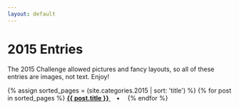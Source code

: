 ```yaml
---
layout: default
---
```

# 2015 Entries

The 2015 Challenge allowed pictures and fancy layouts, so all of these entries are images, not text. Enjoy!

<p>
{% assign sorted_pages = (site.categories.2015 | sort: 'title') %}
  {% for post in sorted_pages %}
      <strong><a href="{{ post.url }}">
        {{ post.title }}
      </a>&emsp;•&emsp;</strong>
  {% endfor %}
</p>

